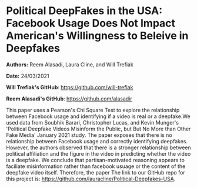 # Political DeepFakes in the USA: Facebook Usage Does Not Impact American's Willingness to Beleive in Deepfakes

**Authors:** Reem Alasadi, Laura Cline, and Will Trefiak

**Date:** 24/03/2021

**Will Trefiak's GitHub**: https://github.com/will-trefiak  

**Reem Alasadi's GitHub**: https://github.com/alasadir 

This paper uses a Pearson's Chi Square Test to explore the relationship between Facebook usage and identifying if a video is real or a deepfake.We used data from Soubhik Barari, Christopher Lucas, and Kevin Munger's 'Political Deepfake Videos Misinform the Public, but But No More than Other Fake Media' January 2021 study. The paper exposes that there is no relationship between Facebook usage and correctly identifying deepfakes. However, the authors observed that there is a stronger relationship between political affiliation and the figure in the video in predicting whether the video is a deepfake. We conclude that partisan-motivated reasoning appears to faciliate misinformation rather than facebook usuage or the content of the deepfake video itself. Therefore, the paper The link to our GitHub repo for this project is: https://github.com/lauracline/Political-Deepfakes-USA.